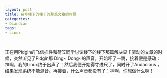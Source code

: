 ```yaml
---
layout: post
title: 在写楼下的楼下的那篇文章的时候
categories:
- Diandian
tags:
- Linux

---
```

正在用Pidgin的飞信插件和荷笠同学讨论楼下的楼下那篇解决显卡驱动的文章的时候，突然听见了Pidgin那 Ding~ Dong~的声音，开始吓了一跳，接着便是感动：神啊，我的Linux终于出声了！然后我便开始得寸进尺了，同时开了Audacious ，结果发现系统不能混音。再接着，什么声音都没有了：神啊，你想做什么啊！
<br />